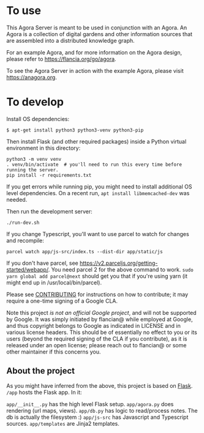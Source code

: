 # To use
This Agora Server is meant to be used in conjunction with an Agora. An Agora is
a collection of digital gardens and other information sources that are assembled
into a distributed knowledge graph.

For an example Agora, and for more information on the Agora design, please refer to <https://flancia.org/go/agora>.

To see the Agora Server in action with the example Agora, please visit
<https://anagora.org>.

# To develop

Install OS dependencies:
```
$ apt-get install python3 python3-venv python3-pip
```

Then install Flask (and other required packages) inside a Python virtual environment in this directory:
```
python3 -m venv venv
. venv/bin/activate  # you'll need to run this every time before running the server.
pip install -r requirements.txt
```

If you get errors while running pip, you might need to install additional OS level dependencies. On a recent run, `apt install libmemcached-dev` was needed.

Then run the development server:
```
./run-dev.sh
```

If you change Typescript, you'll want to use parcel to watch for changes and recompile:

```
parcel watch app/js-src/index.ts --dist-dir app/static/js
```

If you don't have parcel, see https://v2.parceljs.org/getting-started/webapp/. You need parcel 2 for the above command to work. `sudo yarn global add parcel@next` should get you that if you're using yarn (it might end up in /usr/local/bin/parcel).

Please see [CONTRIBUTING](CONTRIBUTING.md) for instructions on how to
contribute; it may require a one-time signing of a Google CLA.

Note this project *is not an official Google project*, and will not be supported by
Google. It was simply initiated by flancian@ while employed at Google, and
thus copyright belongs to Google as indicated in LICENSE and in various license
headers. This should be of essentially no effect to you or its users (beyond the
required signing of the CLA if you contribute), as it is released under an open
license; please reach out to flancian@ or some other maintainer if this concerns you.  

## About the project
As you might have inferred from the above, this project is based on [Flask](https://flask.palletsprojects.com). ```/app``` hosts the Flask app. In it:

```app/__init__.py``` has the high level Flask setup.
```app/agora.py``` does rendering (url maps, views).
```app/db.py``` has logic to read/process notes. The db is actually the filesystem :)
```app/js-src``` has Javascript and Typescript sources.
```app/templates``` are Jinja2 templates.
